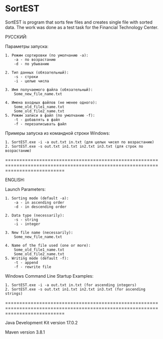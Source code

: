 # SortEST
SortEST is program that sorts few files and creates single file with sorted data. The work was done as a test task for the Financial Technology Center.

РУССКИЙ:

Параметры запуска:
	
	1. Режим сортировки (по умолчанию -a):
		-a - по возрастанию
		-d - по убыванию

	2. Тип данных (обязательный):
		-s - строки
		-i - целые числа
	
	3. Имя получаемого файла (обязательный):
		Some_new_file_name.txt

	4. Имена входных файлов (не менее одного):
		Some_old_file1_name.txt
		Some_old_file2_name.txt
	5. Режим записи в файл (по умолчанию -f):
		-t - добавлять в файл
		-f - перезаписывать файл

Примеры запуска из командной строки Windows:
 
	1. SortEST.exe -i -a out.txt in.txt (для целых чисел по возрастанию)
	2. SortEST.exe -s out.txt in1.txt in2.txt in3.txt (для строк по возрастанию)

=================================================================================================================================

ENGLISH:

Launch Parameters:

	1. Sorting mode (default -a):
		-a - in ascending order
		-d - in descending order

	2. Data type (necessarily):
		-s - string
		-i - integer
	
	3. New file name (necessarily):
		Some_new_file_name.txt

	4. Name of the file used (one or more):
		Some_old_file1_name.txt
		Some_old_file2_name.txt
	5. Writing mode (default -f):
		-t - append
		-f - rewrite file

Windows Command Line Startup Examples:
 
	1. SortEST.exe -i -a out.txt in.txt (for ascending integers)
	2. SortEST.exe -s out.txt in1.txt in2.txt in3.txt (for ascending strings)

=================================================================================================================================

Java Development Kit version 17.0.2

Maven version 3.8.1

